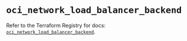 # `oci_network_load_balancer_backend`

Refer to the Terraform Registry for docs: [`oci_network_load_balancer_backend`](https://registry.terraform.io/providers/oracle/oci/7.19.0/docs/resources/network_load_balancer_backend).
